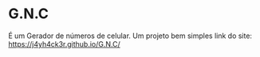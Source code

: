 # G.N.C
É um Gerador de números de celular. Um projeto bem simples
link do site: https://j4yh4ck3r.github.io/G.N.C/
